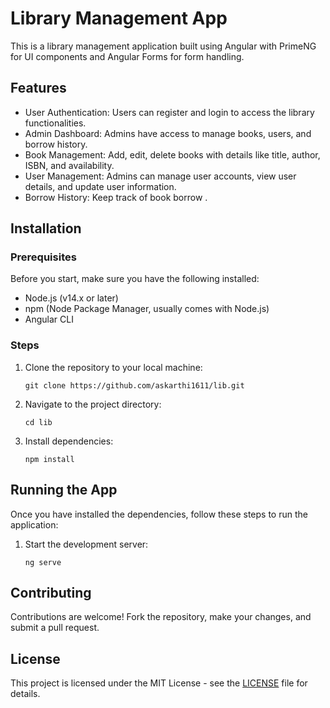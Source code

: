 
<body>
  <h1>Library Management App</h1>
  <p>This is a library management application built using Angular with PrimeNG for UI components and Angular Forms for form handling.</p>

  <h2>Features</h2>
  <ul>
    <li>User Authentication: Users can register and login to access the library functionalities.</li>
    <li>Admin Dashboard: Admins have access to manage books, users, and borrow history.</li>
    <li>Book Management: Add, edit, delete books with details like title, author, ISBN, and availability.</li>
    <li>User Management: Admins can manage user accounts, view user details, and update user information.</li>
    <li>Borrow History: Keep track of book borrow .</li>
  </ul>

  <h2>Installation</h2>
  <h3>Prerequisites</h3>
  <p>Before you start, make sure you have the following installed:</p>
  <ul>
    <li>Node.js (v14.x or later)</li>
    <li>npm (Node Package Manager, usually comes with Node.js)</li>
    <li>Angular CLI</li>
  </ul>

  <h3>Steps</h3>
  <ol>
    <li>Clone the repository to your local machine:</li>
    <pre><code>git clone https://github.com/askarthi1611/lib.git</code></pre>
    <li>Navigate to the project directory:</li>
    <pre><code>cd lib</code></pre>
    <li>Install dependencies:</li>
    <pre><code>npm install</code></pre>
  </ol>

  <h2>Running the App</h2>
  <p>Once you have installed the dependencies, follow these steps to run the application:</p>
  <ol>
    <li>Start the development server:</li>
    <pre><code>ng serve</code></pre>
  </ol>

  <h2>Contributing</h2>
  <p>Contributions are welcome! Fork the repository, make your changes, and submit a pull request.</p>

  <h2>License</h2>
  <p>This project is licensed under the MIT License - see the <a href="/LICENSE">LICENSE</a> file for details.</p>
</body>

